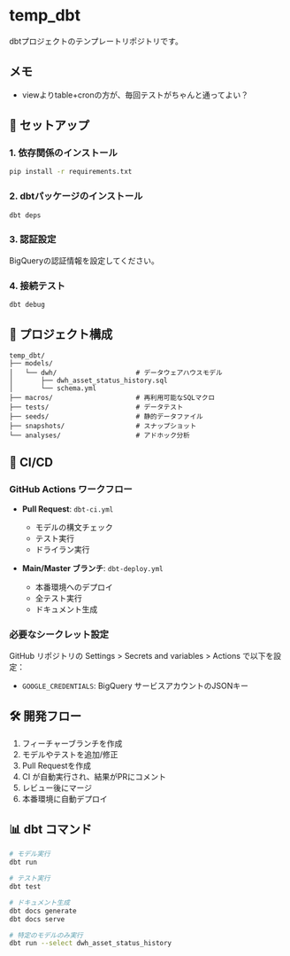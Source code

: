 # temp_dbt

dbtプロジェクトのテンプレートリポジトリです。

## メモ
- viewよりtable+cronの方が、毎回テストがちゃんと通ってよい？


## 🚀 セットアップ

### 1. 依存関係のインストール
```bash
pip install -r requirements.txt
```

### 2. dbtパッケージのインストール
```bash
dbt deps
```

### 3. 認証設定
BigQueryの認証情報を設定してください。

### 4. 接続テスト
```bash
dbt debug
```

## 📁 プロジェクト構成

```
temp_dbt/
├── models/
│   └── dwh/                    # データウェアハウスモデル
│       ├── dwh_asset_status_history.sql
│       └── schema.yml
├── macros/                     # 再利用可能なSQLマクロ
├── tests/                      # データテスト
├── seeds/                      # 静的データファイル
├── snapshots/                  # スナップショット
└── analyses/                   # アドホック分析
```

## 🔄 CI/CD

### GitHub Actions ワークフロー

- **Pull Request**: `dbt-ci.yml`
  - モデルの構文チェック
  - テスト実行
  - ドライラン実行

- **Main/Master ブランチ**: `dbt-deploy.yml`
  - 本番環境へのデプロイ
  - 全テスト実行
  - ドキュメント生成

### 必要なシークレット設定

GitHub リポジトリの Settings > Secrets and variables > Actions で以下を設定：

- `GOOGLE_CREDENTIALS`: BigQuery サービスアカウントのJSONキー

## 🛠️ 開発フロー

1. フィーチャーブランチを作成
2. モデルやテストを追加/修正
3. Pull Requestを作成
4. CI が自動実行され、結果がPRにコメント
5. レビュー後にマージ
6. 本番環境に自動デプロイ

## 📊 dbt コマンド

```bash
# モデル実行
dbt run

# テスト実行
dbt test

# ドキュメント生成
dbt docs generate
dbt docs serve

# 特定のモデルのみ実行
dbt run --select dwh_asset_status_history
```